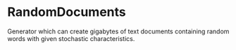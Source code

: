 RandomDocuments
===============

Generator which can create gigabytes of text documents containing random words with given stochastic characteristics.

